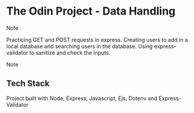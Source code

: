 # The Odin Project - Data Handling

>[!NOTE]
Practicing GET and POST requests in express. 
Creating users to add in a local database and searching users in the database.
Using express-validator to sanitize and check the inputs.

>[!NOTE]
## Tech Stack
Project built with Node, Express, Javascript, Ejs, Dotenv and Express-Validator